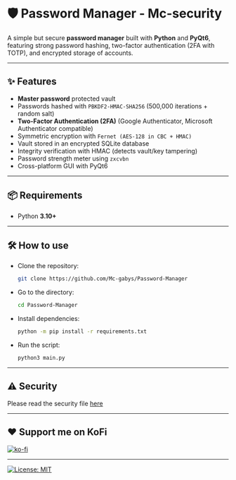 # 🛡️ Password Manager - Mc-security

A simple but secure **password manager** built with **Python** and **PyQt6**, featuring strong password hashing, two-factor authentication (2FA with TOTP), and encrypted storage of accounts.

---

## ✨ Features
- **Master password** protected vault  
- Passwords hashed with `PBKDF2-HMAC-SHA256` (500,000 iterations + random salt)  
- **Two-Factor Authentication (2FA)** (Google Authenticator, Microsoft Authenticator compatible)  
- Symmetric encryption with `Fernet (AES-128 in CBC + HMAC)`  
- Vault stored in an encrypted SQLite database  
- Integrity verification with HMAC (detects vault/key tampering)  
- Password strength meter using `zxcvbn`  
- Cross-platform GUI with PyQt6  

---

## 📦 Requirements
- Python **3.10+**

---

## 🛠️ How to use
- Clone the repository:
  ```bash
  git clone https://github.com/Mc-gabys/Password-Manager
- Go to the directory:
  ```bash
  cd Password-Manager
- Install dependencies:
  ```bash
  python -m pip install -r requirements.txt
- Run the script:
  ```bash
  python3 main.py

---

## ⚠️ Security
Please read the security file [here](SECURITY.md)

---

## ❤️ Support me on KoFi
[![ko-fi](https://ko-fi.com/img/githubbutton_sm.svg)](https://ko-fi.com/N4N61K5R2A)

---

[![License: MIT](https://img.shields.io/badge/License-MIT-yellow.svg)](LICENSE)
